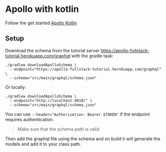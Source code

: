 # Apollo with kotlin

Follow the get started [Apollo Kotlin](https://www.apollographql.com/docs/android/essentials/get-started-kotlin/)

## Setup

Download the schema from the tutorial server https://apollo-fullstack-tutorial.herokuapp.com/graphql with the gradle
task:

```shell
./gradlew downloadApolloSchema \
  --endpoint="https://apollo-fullstack-tutorial.herokuapp.com/graphql" \
  --schema="src/main/graphql/schema.json"
```

Or locally:

```shell
./gradlew downloadApolloSchema \
  --endpoint="http://localhost:4010/" \
  --schema="src/main/graphql/schema.json"
```

You can use `--header="Authorization: Bearer $TOKEN"` if the endpoint requires authentication.

> Make sure that the schema path is valid

Then add the graphql file using the schema and on build it will generate the models and add it to your class path.
